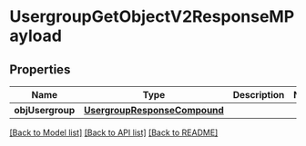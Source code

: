 # UsergroupGetObjectV2ResponseMPayload

## Properties
Name | Type | Description | Notes
------------ | ------------- | ------------- | -------------
**objUsergroup** | [**UsergroupResponseCompound**](UsergroupResponseCompound.md) |  | 

[[Back to Model list]](../README.md#documentation-for-models) [[Back to API list]](../README.md#documentation-for-api-endpoints) [[Back to README]](../README.md)


